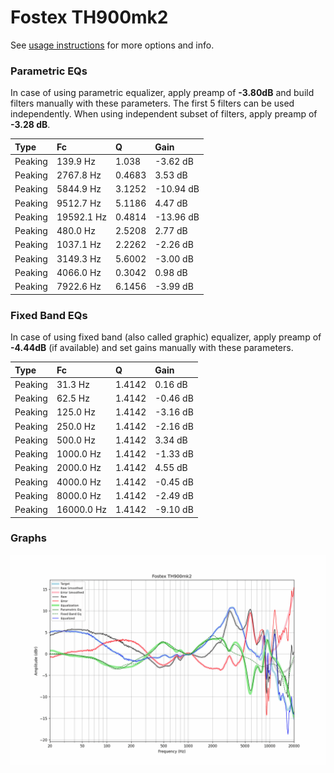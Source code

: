 # Fostex TH900mk2
See [usage instructions](https://github.com/jaakkopasanen/AutoEq#usage) for more options and info.

### Parametric EQs
In case of using parametric equalizer, apply preamp of **-3.80dB** and build filters manually
with these parameters. The first 5 filters can be used independently.
When using independent subset of filters, apply preamp of **-3.28 dB**.

| Type    | Fc         |      Q | Gain      |
|:--------|:-----------|:-------|:----------|
| Peaking | 139.9 Hz   | 1.038  | -3.62 dB  |
| Peaking | 2767.8 Hz  | 0.4683 | 3.53 dB   |
| Peaking | 5844.9 Hz  | 3.1252 | -10.94 dB |
| Peaking | 9512.7 Hz  | 5.1186 | 4.47 dB   |
| Peaking | 19592.1 Hz | 0.4814 | -13.96 dB |
| Peaking | 480.0 Hz   | 2.5208 | 2.77 dB   |
| Peaking | 1037.1 Hz  | 2.2262 | -2.26 dB  |
| Peaking | 3149.3 Hz  | 5.6002 | -3.00 dB  |
| Peaking | 4066.0 Hz  | 0.3042 | 0.98 dB   |
| Peaking | 7922.6 Hz  | 6.1456 | -3.99 dB  |

### Fixed Band EQs
In case of using fixed band (also called graphic) equalizer, apply preamp of **-4.44dB**
(if available) and set gains manually with these parameters.

| Type    | Fc         |      Q | Gain     |
|:--------|:-----------|:-------|:---------|
| Peaking | 31.3 Hz    | 1.4142 | 0.16 dB  |
| Peaking | 62.5 Hz    | 1.4142 | -0.46 dB |
| Peaking | 125.0 Hz   | 1.4142 | -3.16 dB |
| Peaking | 250.0 Hz   | 1.4142 | -2.16 dB |
| Peaking | 500.0 Hz   | 1.4142 | 3.34 dB  |
| Peaking | 1000.0 Hz  | 1.4142 | -1.33 dB |
| Peaking | 2000.0 Hz  | 1.4142 | 4.55 dB  |
| Peaking | 4000.0 Hz  | 1.4142 | -0.45 dB |
| Peaking | 8000.0 Hz  | 1.4142 | -2.49 dB |
| Peaking | 16000.0 Hz | 1.4142 | -9.10 dB |

### Graphs
![](./Fostex%20TH900mk2.png)
